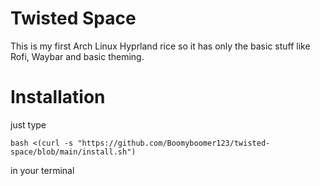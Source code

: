 # Twisted Space
This is my first Arch Linux Hyprland rice so it has only the basic stuff like Rofi, Waybar and basic theming.

# Installation
just type
```
bash <(curl -s "https://github.com/Boomyboomer123/twisted-space/blob/main/install.sh")
```
in your terminal

